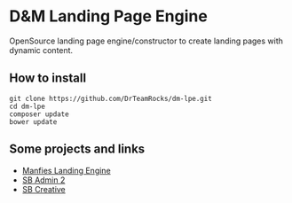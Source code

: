 # D&M Landing Page Engine

OpenSource landing page engine/constructor to create landing pages with dynamic content.

## How to install

    git clone https://github.com/DrTeamRocks/dm-lpe.git
    cd dm-lpe
    composer update
    bower update

## Some projects and links

* [Manfies Landing Engine](https://github.com/Manfies/mle)
* [SB Admin 2](https://github.com/BlackrockDigital/startbootstrap-sb-admin-2.git)
* [SB Creative](https://github.com/BlackrockDigital/startbootstrap-creative)
